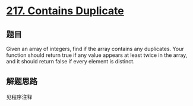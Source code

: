 # [217. Contains Duplicate](https://leetcode.com/problems/contains-duplicate/)

## 题目

        
Given an array of integers, find if the array contains any duplicates. Your function should return true if any value appears at least twice in the array, and it should return false if every element is distinct.

      

## 解题思路


见程序注释
